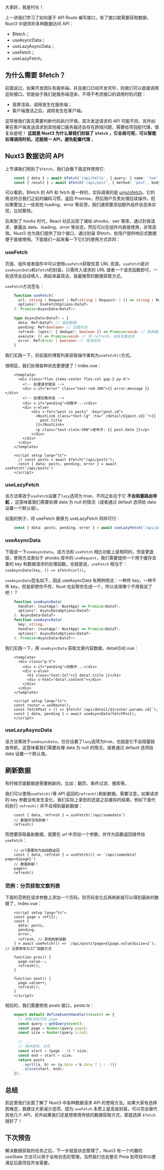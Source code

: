大家好，我是村长！

上一讲我们学习了如何基于 API Route 编写接口，有了接口就需要获取数据，Nuxt3 中提供的多种数据访问 API：

  * $fetch；
  * useAsyncData；
  * useLazyAsyncData；
  * useFetch；
  * useLazyFetch。

## 为什么需要 $fetch？

前面说过，如果开发团队有服务端，并且接口已经开发完毕，则我们可以直接调用这些接口。但是由于我们是服务端渲染，不得不考虑接口的调用时机问题：

  * 首屏渲染，调用发生在服务端；
  * 客户端激活之后，调用发生在客户端。

这导致我们首先需要判断代码执行环境，其次发送请求的 API
可能不同，另外如果在客户端发送请求到其他接口服务器还会存在跨域问题，需要给项目配代理，很复杂是吧！ **这就是 Nuxt3 为什么替我们封装了**
**`$fetch`** **，它全局可用，可以智能处理调用时机，还能统一 API，避免配置代理** 。

## Nuxt3 数据访问 API

上节课我们用到了`$fetch`，我们会像下面这样使用它:

```typescript
    const { data } = await $fetch('/api/hello', { query: { name: 'tom' } })
    const { result } = await $fetch('/api/post', { method: 'post', body: newPost })
```

可以看到，$fetch 的 API 和 fetch 是一样的，实际调用的是
[unjs/ofetch](https://github.com/unjs/ofetch)。它的用法符合我们之前的编码习惯，返回
Promise，然后用户负责处理后续操作。但如果要加上一些其他 loading、error 等反馈，我们通常要添加额外组件状态来实现，比较繁琐。

后来到了 hooks 时代，React 社区出现了诸如 ahooks、swr 等库，通过封装请求，暴露出 data、loading、error
等状态，然后可以在组件内直接使用，非常高效。Nuxt3 也为我们提供了四个接口，通过封装
$fetch，给用户提供响应式数据便于直接使用。下面我们一起来看一下它们的使用方式异同：

### useFetch

页面、组件或者插件中可以使用`useFetch`获取任意 URL
资源。`useFetch`是对`useAsyncData`和`$fetch`的封装，只需传入请求的 URL
或者一个请求函数即可，一些选项会自动填入，用起来最简洁，是最推荐的数据获取方式。

`useFetch`方法签名：

```typescript
    function useFetch(
      url: string | Request | Ref<string | Request> | () => string | Request,
      options?: UseFetchOptions<DataT>
    ): Promise<AsyncData<DataT>>
    
    type AsyncData<DataT> = {
      data: Ref<DataT> // 返回数据
      pending: Ref<boolean> // 加载状态
      refresh: (opts?: { dedupe?: boolean }) => Promise<void> // 刷新数据
      execute: () => Promise<void> // 同 refresh，没有去重选项
      error: Ref<Error | boolean> // 错误信息
    }
```

我们实践一下，将前面的博客列表获取操作重构为`useFetch()`方式。

很明显，我们处理各种状态更便捷了！index.vue：

```vue
    <template>
      <div class="flex items-center flex-col gap-2 py-4">
        <!-- 处理请求错误 -->
        <div v-if="error" class="text-red-300">{{ error.message }}</div>
        <!-- 处理加载状态 -->
        <div v-if="pending">加载中...</div>
        <div v-else>
            <div v-for="post in posts" :key="post.id">
              <NuxtLink class="text-lg" :to="`/detail/${post.id}`">{{
                post.title
              }}</NuxtLink>
              <p class="text-slate-500">发布于: {{ post.date }}</p>
            </div>
        </div>
      </div>
    </template>
    
    <script setup lang="ts">
      // const posts = await $fetch("/api/posts");
      const { data: posts, pending, error } = await useFetch('/api/posts')
    </script>
```

### useLazyFetch

该方法等效于`useFetch`设置了`lazy`选项为 true，不同之处在于它 **不会阻塞路由导航** ，这意味着我们需要处理 data 为 null
的情况（或者通过 default 选项给 data 设置一个默认值）。

前面的例子，将 useFetch 替换为 useLazyFetch 同样可行：

```typescript
    const { data: posts, pending, error } = await useLazyFetch('/api/posts')
```

### useAsyncData

下面说一下`useAsyncData`，该方法和 `useFetch` 相比功能上是相同的，但是更底层，使用方法类似于 ahooks 库中的
`useRequest`，我们需要提供一个用于缓存去重的 key 和数据请求的处理函数。也就是说，`useFetch`
相当于：`useAsyncData(key, () => $fetch(url))`。

`useAsyncData`签名如下，因此 useAsyncData 有两种用法：一种传 key，一种不传 key，但是即使你不传，Nuxt
也会帮你生成一个，所以该用哪个不用我说了吧！？

```typescript
    function useAsyncData(
      handler: (nuxtApp?: NuxtApp) => Promise<DataT>,
      options?: AsyncDataOptions<DataT>
    ): AsyncData<DataT>
    function useAsyncData(
      key: string,
      handler: (nuxtApp?: NuxtApp) => Promise<DataT>,
      options?: AsyncDataOptions<DataT>
    ): Promise<AsyncData<DataT>>
```

我们实践一下，用 `useAsyncData` 获取文章内容数据，detail/[id].vue：

``` vue
    <template>
      <div class="p-5">
        <div v-if="pending">加载中...</div>
        <div v-else>
          <h1 class="text-2xl">{{ data?.title }}</h1>
          <div v-html="data?.content"></div>
        </div>
      </div>
    </template>
    
    <script setup lang="ts">
    const router = useRoute();
    const fetchPost = () => $fetch(`/api/detail/${router.params.id}`);
    const { data, pending } = await useAsyncData(fetchPost);
    </script>
```

### useLazyAsyncData

该方法等效于`useAsyncData`，仅仅设置了`lazy`选项为true，也就是它不会阻塞路由导航，这意味着我们需要处理 data 为 null
的情况，或者通过 default 选项给 data 设置一个默认值。

## 刷新数据

有时候页面数据是需要刷新的，比如：翻页、条件过滤、搜索等。

我们可以使用`useFetch()`等 API 返回的`refresh()`刷新数据。需要注意，如果请求的 key
参数没有发生变化，我们实际上拿到的还是之前缓存的结果。例如下面代码执行 `refresh()` 并不会得到最新数据：

```
    const { data, refresh } = useFetch('/api/somedata')
    // 数据并没有刷新！
    refresh()
```

而想要获取最新数据，就要在 url 中添加一个参数，并作为函数返回值传给`useFetch`：

```
    // url需要改为由函数返回
    const { data, refresh } = useFetch(() => `/api/somedata?page=${page}`)
    // 数据刷新！
    page++
    refresh()
```

### 范例：分页获取文章列表

下面的范例在请求参数上添加一个页码，则页码变化后再刷新就可以得到最新的数据了，index.vue：

``` vue
    <script setup lang="ts">
    const page = ref(1);
    const {
      data: posts,
      pending,
      error,
      refresh, // 获取刷新函数
    } = await useFetch(() => `/api/posts?page=${page.value}&size=2`); // 注意修改为工厂函数方式
    
    function prev() {
      page.value--;
      refresh();
    }
    
    function next() {
      page.value++;
      refresh();
    }
    </script>
```

相应的，我们需要修改 posts 接口，posts.ts：

``` typescript
    export default defineEventHandler((event) => {
      // 获取当前页码 page
      const query = getQuery(event);
      const page = Number(query.page);
      const size = Number(query.size);
    
      // ...
      // 降序排列、分页
      const start = (page - 1) * size;
      const end = start + size;
      return posts
        .sort((a, b) => (a.date < b.date ? 1 : -1))
        .slice(start, end);
    });
```

## 总结

到这里我们全面了解了 Nuxt3 中各种数据请求 API 的使用方法。如果大家有选择困难症，我建议大家减少选项，因为 `useFetch`
本质上是高层封装，可以完全替代其他几个 API，另外如果我们还是想使用传统的数据获取方式，那就选择 `$fetch`就好了！

## 下次预告

解决数据获取的任务之后，下一步就是状态管理了，Nuxt3 有一个内置的 useState 方法可以用于全局状态的管理，当然我们也会整合 Pinia
到项目中以便满足后面项目开发需要。

